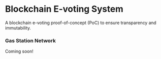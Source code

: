 # Blockchain E-voting System

A blockchain e-voting proof-of-concept (PoC) to ensure transparency and immutability.

### Gas Station Network

Coming soon! 
